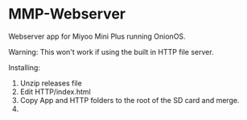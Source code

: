 # MMP-Webserver
Webserver app for Miyoo Mini Plus running OnionOS.

Warning: This won't work if using the built in HTTP file server.

Installing:

1. Unzip releases file
2. Edit HTTP/index.html
3. Copy App and HTTP folders to the root of the SD card and merge.
4. 
